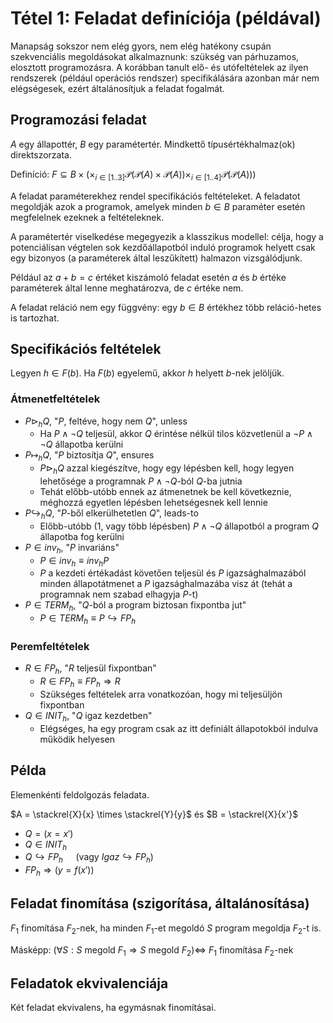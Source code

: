 # Tétel 1: Feladat definíciója (példával)

Manapság sokszor nem elég gyors, nem elég hatékony csupán szekvenciális megoldásokat alkalmaznunk: szükség van párhuzamos, elosztott programozásra. A korábban tanult elő- és utófeltételek az ilyen rendszerek (például operációs rendszer) specifikálására azonban már nem elégségesek, ezért általánosítjuk a feladat fogalmát.

## Programozási feladat

$A$ egy állapottér, $B$ egy paramétertér. Mindkettő típusértékhalmaz(ok) direktszorzata.

Definíció: $F \subseteq B \times (\times_{i \in [1..3]} \mathcal{P}(\mathcal{P}(A) \times \mathcal{P}(A)) \times_{i \in [1..4]} \mathcal{P}(\mathcal{P}(A)))$

A feladat paraméterekhez rendel specifikációs feltételeket. A feladatot megoldják azok a programok, amelyek minden $b \in B$ paraméter esetén megfelelnek ezeknek a feltételeknek.

A paramétertér viselkedése megegyezik a klasszikus modellel: célja, hogy a potenciálisan végtelen sok kezdőállapotból induló programok helyett csak egy bizonyos (a paraméterek által leszűkített) halmazon vizsgálódjunk.

Például az $a+b=c$ értéket kiszámoló feladat esetén $a$ és $b$ értéke paraméterek által lenne meghatározva, de $c$ értéke nem.

A feladat reláció nem egy függvény: egy $b \in B$ értékhez több reláció-hetes is tartozhat.

## Specifikációs feltételek

Legyen $h \in F(b)$. Ha $F(b)$ egyelemű, akkor $h$ helyett $b$-nek jelöljük.

### Átmenetfeltételek

- $P \triangleright_h Q$, "$P$, feltéve, hogy nem $Q$", unless
  - Ha $P \land \neg Q$ teljesül, akkor $Q$ érintése nélkül tilos közvetlenül a $\neg P \land \neg Q$ állapotba kerülni
- $P \mapsto_h Q$, "$P$ biztosítja $Q$", ensures
  - $P \triangleright_h Q$ azzal kiegészítve, hogy egy lépésben kell, hogy legyen lehetősége a programnak $P \land \neg Q$-ból $Q$-ba jutnia
  - Tehát előbb-utóbb ennek az átmenetnek be kell következnie, méghozzá egyetlen lépésben lehetségesnek kell lennie
- $P \hookrightarrow_h Q$, "$P$-ből elkerülhetetlen $Q$", leads-to
  - Előbb-utóbb (1, vagy több lépésben) $P \land \neg Q$ állapotból a program $Q$ állapotba fog kerülni
- $P \in inv_h$, "$P$ invariáns"
  - $P \in inv_h \equiv inv_h P$
  - $P$ a kezdeti értékadást követően teljesül és $P$ igazsághalmazából minden állapotátmenet a $P$ igazsághalmazába visz át (tehát a programnak nem szabad elhagyja $P$-t)
- $P \in TERM_h$, "$Q$-ból a program biztosan fixpontba jut"
  - $P \in TERM_h \equiv P \hookrightarrow FP_h$

### Peremfeltételek

- $R \in FP_h$, "$R$ teljesül fixpontban"
  - $R \in FP_h \equiv FP_h \Rightarrow R$
  - Szükséges feltételek arra vonatkozóan, hogy mi teljesüljön fixpontban
- $Q \in INIT_h$, "$Q$ igaz kezdetben"
  - Elégséges, ha egy program csak az itt definiált állapotokból indulva működik helyesen

## Példa

Elemenkénti feldolgozás feladata.

$A = \stackrel{X}{x} \times \stackrel{Y}{y}$ és $B = \stackrel{X}{x'}$

- $Q = (x=x')$
- $Q \in INIT_h$
- $Q \hookrightarrow FP_h \quad$ (vagy $Igaz \hookrightarrow FP_h$)
- $FP_h \Rightarrow (y = f(x'))$

## Feladat finomítása (szigorítása, általánosítása)

$F_1$ finomítása $F_2$-nek, ha minden $F_1$-et megoldó $S$ program megoldja $F_2$-t is.

Másképp: $(\forall S: S \text{ megold } F_1 \Rightarrow S \text{ megold } F_2) \Longleftrightarrow$ $F_1$ finomítása $F_2$-nek

## Feladatok ekvivalenciája

Két feladat ekvivalens, ha egymásnak finomításai.
